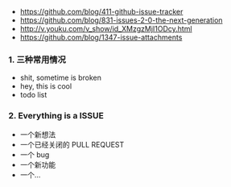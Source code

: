 - <https://github.com/blog/411-github-issue-tracker>
- <https://github.com/blog/831-issues-2-0-the-next-generation>
- <http://v.youku.com/v_show/id_XMzgzMjI1ODcy.html>
- <https://github.com/blog/1347-issue-attachments>

### 1. 三种常用情况
   
- shit, sometime is broken
- hey, this is cool 
- todo list

### 2. Everything is a ISSUE
    
- 一个新想法
- 一个已经关闭的 PULL REQUEST
- 一个 bug
- 一个新功能
- 一个...